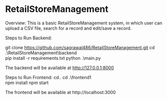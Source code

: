 # RetailStoreManagement
Overview:
This is a basic RetailStoreManagement system, in which user can upload a CSV file, search for a record and edit/save a record.

Steps to Run Backend:

git clone https://github.com/sagrawal486/RetailStoreManagement.git
cd .\RetailStoreManagement\backend\
pip install -r requirements.txt
python .\main.py

The backend will be available at http://127.0.0.1:8000

Steps to Run Frontend:
cd..
cd .\frontend1\
npm install
npm start

The frontend will be available at http://localhost:3000
